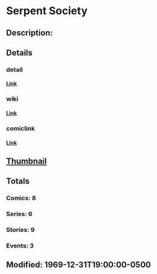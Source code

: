 # Serpent Society
## Description: 
## Details
### detail
#### [Link](http://marvel.com/characters/2050/serpent_society?utm_campaign=apiRef&utm_source=225578a89fc76f3d20fbffda5d17a88d)
### wiki
#### [Link](http://marvel.com/universe/Serpent_Society?utm_campaign=apiRef&utm_source=225578a89fc76f3d20fbffda5d17a88d)
### comiclink
#### [Link](http://marvel.com/comics/characters/1009572/serpent_society?utm_campaign=apiRef&utm_source=225578a89fc76f3d20fbffda5d17a88d)
## [Thumbnail](http://i.annihil.us/u/prod/marvel/i/mg/7/d0/4c003c2e0c1d0.jpg)
## Totals
### Comics: 8
### Series: 6
### Stories: 9
### Events: 3
## Modified: 1969-12-31T19:00:00-0500